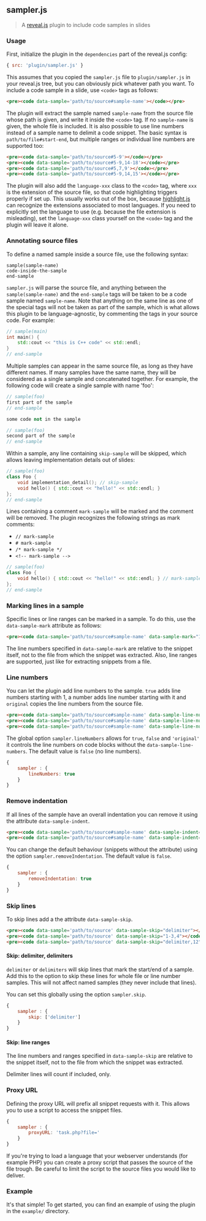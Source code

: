 ## sampler.js
> A [reveal.js][] plugin to include code samples in slides


### Usage
First, initialize the plugin in the `dependencies` part of the reveal.js config:

```js
{ src: 'plugin/sampler.js' }
```

This assumes that you copied the `sampler.js` file to `plugin/sampler.js` in
your reveal.js tree, but you can obviously pick whatever path you want. To
include a code sample in a slide, use `<code>` tags as follows:

```html
<pre><code data-sample='path/to/source#sample-name'></code></pre>
```

The plugin will extract the sample named `sample-name` from the source file
whose path is given, and write it inside the `<code>` tag. If no `sample-name`
is given, the whole file is included. It is also possible to use line numbers
instead of a sample name to delimit a code snippet. The basic syntax is
`path/to/file#start-end`, but multiple ranges or individual line numbers
are supported too:

```html
<pre><code data-sample='path/to/source#5-9'></code></pre>
<pre><code data-sample='path/to/source#5-9,14-18'></code></pre>
<pre><code data-sample='path/to/source#5,7,9'></code></pre>
<pre><code data-sample='path/to/source#5-9,14,15'></code></pre>
```

The plugin will also add the `language-xxx` class to the `<code>` tag, where
`xxx` is the extension of the source file, so that code highlighting triggers
properly if set up. This usually works out of the box, because [highlight.js][]
can recognize the extensions associated to most languages. If you need to
explicitly set the language to use (e.g. because the file extension is
misleading), set the `language-xxx` class yourself on the `<code>` tag and
the plugin will leave it alone.

### Annotating source files

To define a named sample inside a source file, use the following syntax:

```
sample(sample-name)
code-inside-the-sample
end-sample
```

`sampler.js` will parse the source file, and anything between the `sample(sample-name)`
and the `end-sample` tags will be taken to be a code sample named `sample-name`.
Note that anything on the same line as one of the special tags will not be taken
as part of the sample, which is what allows this plugin to be language-agnostic,
by commenting the tags in your source code. For example:

```c++
// sample(main)
int main() {
    std::cout << "this is C++ code" << std::endl;
}
// end-sample
```

Multiple samples can appear in the same source file, as long as they have
different names. If many samples have the same name, they will be considered
as a single sample and concatenated together. For example, the following code
will create a single sample with name 'foo':

```c++
// sample(foo)
first part of the sample
// end-sample

some code not in the sample

// sample(foo)
second part of the sample
// end-sample
```

Within a sample, any line containing `skip-sample` will be skipped, which
allows leaving implementation details out of slides:

```c++
// sample(foo)
class Foo {
    void implementation_detail(); // skip-sample
    void hello() { std::cout << "hello!" << std::endl; }
};
// end-sample
```

Lines containing a comment `mark-sample` will be marked and the comment will be removed.
The plugin recognizes the following strings as mark comments:
 
 * `// mark-sample`
 * `# mark-sample`
 * `/* mark-sample */`
 * `<!-- mark-sample -->` 

```c++
// sample(foo)
class Foo {
    void hello() { std::cout << "hello!" << std::endl; } // mark-sample
};
// end-sample
```

### Marking lines in a sample
Specific lines or line ranges can be marked in a sample. To do this, use the
`data-sample-mark` attribute as follows:

```html
<pre><code data-sample='path/to/source#sample-name' data-sample-mark="1,3"></code></pre>
```

The line numbers specified in `data-sample-mark` are relative to the snippet
itself, not to the file from which the snippet was extracted. Also, line
ranges are supported, just like for extracting snippets from a file.

### Line numbers
You can let the plugin add line numbers to the sample. `true` adds line numbers starting with 1, a number
adds line number starting with it and `original` copies the line numbers from the source file.

```html
<pre><code data-sample='path/to/source#sample-name' data-sample-line-numbers="true"></code></pre>
<pre><code data-sample='path/to/source#sample-name' data-sample-line-numbers="42"></code></pre>
<pre><code data-sample='path/to/source#sample-name' data-sample-line-numbers="original"></code></pre>
```

The global option `sampler.lineNumbers` allows for `true`, `false` and `'original'` it controls the
line numbers on code blocks without the `data-sample-line-numbers`. The default value is `false` (no line numbers).

```js
{ 
    sampler : {
        lineNumbers: true
    } 
}
```

### Remove indentation
If all lines of the sample have an overall indentation you can remove it using the 
attribute `data-sample-indent`.

```html
<pre><code data-sample='path/to/source#sample-name' data-sample-indent="remove"></code></pre>
<pre><code data-sample='path/to/source#sample-name' data-sample-indent="keep"></code></pre>
```

You can change the default behaviour (snippets without the attribute) using
the option `sampler.removeIndentation`. The default value is `false`.

```js
{ 
    sampler : {
        removeIndentation: true
    } 
}
```

### Skip lines 
To skip lines add a the attribute `data-sample-skip`. 

```html
<pre><code data-sample='path/to/source' data-sample-skip="delimiter"></code></pre>
<pre><code data-sample='path/to/source' data-sample-skip="1-3,4"></code></pre>
<pre><code data-sample='path/to/source' data-sample-skip="delimiter,12"></code></pre>
```

#### Skip: delimiter, delimiters

`delimiter` or `delimiters` will skip lines that mark the start/end of a sample. Add this to the option to skip these 
lines for whole file or line number samples. This will not affect named samples (they never include that lines).

You can set this globally using the option `sampler.skip`.

```js
{ 
    sampler : {
        skip: ['delimiter']
    } 
}
```

#### Skip: line ranges

The line numbers and ranges specified in `data-sample-skip` are relative to the snippet
itself, not to the file from which the snippet was extracted.

Delimiter lines will count if included, only. 

### Proxy URL
Defining the proxy URL will prefix all snippet requests with it. This allows you to use a script to access the
snippet files.

```js
{ 
    sampler : {
        proxyURL: 'task.php?file='
    } 
}
```

If you're trying to load a language that your webserver understands (for example PHP) you
can create a proxy script that passes the source of the file trough. Be careful to 
limit the script to the source files you would like to deliver.

### Example

It's that simple! To get started, you can find an example of using the plugin
in the `example/` directory.


<!-- Links -->
[highlight.js]: https://highlightjs.org
[reveal.js]: https://github.com/hakimel/reveal.js/
